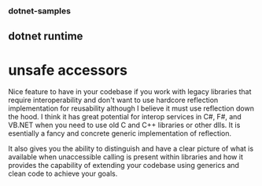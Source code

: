 ### dotnet-samples

## dotnet runtime

# unsafe accessors

Nice feature to have in your codebase if you work with legacy libraries that require interoperability and don't want to use hardcore reflection implementation for reusability although I believe it must use reflection down the hood. I think it has great potential for interop services in C#, F#, and VB.NET when you need to use old C and C++ libraries or other dlls. It is esentially a fancy and concrete generic implementation of reflection.

It also gives you the ability to distinguish and have a clear picture of what is available when unaccessible calling is present within libraries and how it provides the capability of extending your codebase using generics and clean code to achieve your goals.